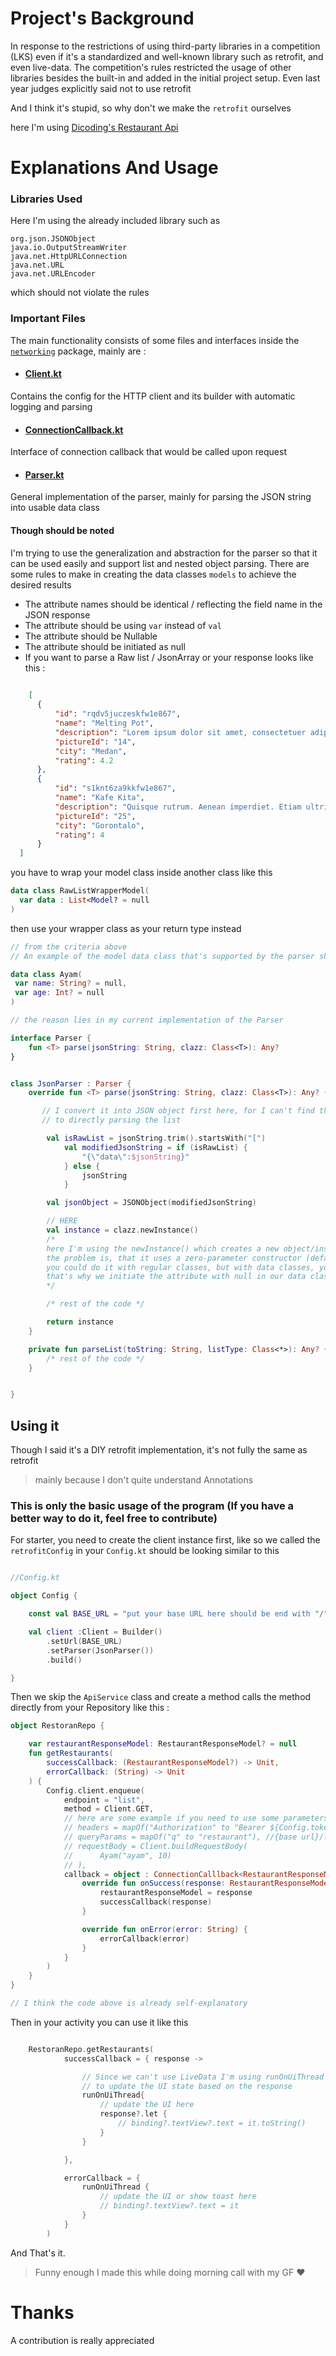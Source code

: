 # Project's Background
In response to the restrictions of using third-party libraries in a competition (LKS) even if it's a standardized and well-known library such as retrofit, and even live-data.
The competition's rules restricted the usage of other libraries besides the built-in and added in the initial project setup. Even last year judges explicitly said not to use retrofit

And I think it's stupid, so why don't we make the `retrofit` ourselves

here I'm using [Dicoding's Restaurant Api](https://restaurant-api.dicoding.dev/#/) 

# Explanations And Usage

### Libraries Used
Here I'm using the already included library such as
```
org.json.JSONObject
java.io.OutputStreamWriter
java.net.HttpURLConnection
java.net.URL
java.net.URLEncoder
```
which should not violate the rules

### Important Files
The main functionality consists of some files and interfaces inside the [`networking`](https://github.com/AkuraDiary/build-your-own-retrofit/tree/main/app/src/main/java/com/asthiseta/diyretrofit/networking) package, mainly are : 

- #### [Client.kt](https://github.com/AkuraDiary/build-your-own-retrofit/blob/main/app/src/main/java/com/asthiseta/diyretrofit/networking/client/Client.kt)
Contains the config for the HTTP client and its builder with automatic logging and parsing
  
- #### [ConnectionCallback.kt](https://github.com/AkuraDiary/build-your-own-retrofit/blob/main/app/src/main/java/com/asthiseta/diyretrofit/networking/client/ConnectionCallback.kt)
Interface of connection callback that would be called upon request

  
- #### [Parser.kt](https://github.com/AkuraDiary/build-your-own-retrofit/blob/main/app/src/main/java/com/asthiseta/diyretrofit/networking/parser/Parser.kt)
General implementation of the parser, mainly for parsing the JSON string into usable data class
#### Though should be noted
I'm trying to use the generalization and abstraction for the parser so that it can be used easily and support list and nested object parsing. There are some rules to make in creating the data classes `models` to achieve the desired results
  - The attribute names should be identical / reflecting the field name in the JSON response
  - The attribute should be using `var` instead of `val`
  - The attribute should be Nullable 
  - The attribute should be initiated as null
  - If you want to parse a Raw list / JsonArray or your response looks like this : 

```json
    
    [
      {
          "id": "rqdv5juczeskfw1e867",
          "name": "Melting Pot",
          "description": "Lorem ipsum dolor sit amet, consectetuer adipiscing elit. Aenean commodo ligula eget dolor. ...",
          "pictureId": "14",
          "city": "Medan",
          "rating": 4.2
      },
      {
          "id": "s1knt6za9kkfw1e867",
          "name": "Kafe Kita",
          "description": "Quisque rutrum. Aenean imperdiet. Etiam ultricies nisi vel augue. Curabitur ullamcorper ultricies nisi. ...",
          "pictureId": "25",
          "city": "Gorontalo",
          "rating": 4
      }
  ]

```
you have to wrap your model class inside another class like this
```kotlin
data class RawListWrapperModel(
  var data : List<Model? = null
)
```
then use your wrapper class as your return type instead



```kotlin
// from the criteria above
// An example of the model data class that's supported by the parser should look like this

data class Ayam(
 var name: String? = null,
 var age: Int? = null
)

// the reason lies in my current implementation of the Parser

interface Parser {
    fun <T> parse(jsonString: String, clazz: Class<T>): Any?
}


class JsonParser : Parser {
    override fun <T> parse(jsonString: String, clazz: Class<T>): Any? {

       // I convert it into JSON object first here, for I can't find the way
       // to directly parsing the list

        val isRawList = jsonString.trim().startsWith("[")
            val modifiedJsonString = if (isRawList) {
                "{\"data\":$jsonString}"
            } else {
                jsonString
            }

        val jsonObject = JSONObject(modifiedJsonString)

        // HERE
        val instance = clazz.newInstance() 
        /*
        here I'm using the newInstance() which creates a new object/instance of the class first
        the problem is, that it uses a zero-parameter constructor (default constructor)
        you could do it with regular classes, but with data classes, you have to initiate the attribute upon creation
        that's why we initiate the attribute with null in our data classes
        */

        /* rest of the code */

        return instance
    }

    private fun parseList(toString: String, listType: Class<*>): Any? {
        /* rest of the code */
    }


}

```

## Using it
Though I said it's a DIY retrofit implementation, it's not fully the same as retrofit 
> mainly because I don't quite understand Annotations

### This is only the basic usage of the program (If you have a better way to do it, feel free to contribute)

For starter, you need to create the client instance first, like so we called the `retrofitConfig`
in your `Config.kt` should be looking similar to this
```kotlin

//Config.kt

object Config {

    const val BASE_URL = "put your base URL here should be end with "/" "

    val client :Client = Builder()
        .setUrl(BASE_URL)
        .setParser(JsonParser())
        .build()

}
```
Then we skip the `ApiService` class and create a method calls the method directly from your Repository like this : 

```kotlin
object RestoranRepo {

    var restaurantResponseModel: RestaurantResponseModel? = null
    fun getRestaurants(
        successCallback: (RestaurantResponseModel?) -> Unit,
        errorCallback: (String) -> Unit
    ) {
        Config.client.enqueue(
            endpoint = "list",
            method = Client.GET,
            // here are some example if you need to use some parameters
            // headers = mapOf("Authorization" to "Bearer ${Config.token here}") 
            // queryParams = mapOf("q" to "restaurant"), //{base url}/list?q=restaurant
            // requestBody = Client.buildRequestBody(
            //      Ayam("ayam", 10)
            // ),
            callback = object : ConnectionCalllback<RestaurantResponseModel?> {
                override fun onSuccess(response: RestaurantResponseModel?) {
                    restaurantResponseModel = response
                    successCallback(response)
                }

                override fun onError(error: String) {
                    errorCallback(error)
                }
            }
        )
    }
}

// I think the code above is already self-explanatory
```

Then in your activity you can use it like this
```kotlin

    RestoranRepo.getRestaurants(
            successCallback = { response ->

                // Since we can't use LiveData I'm using runOnUiThread
                // to update the UI state based on the response
                runOnUiThread{
                    // update the UI here
                    response?.let {
                        // binding?.textView?.text = it.toString()
                    }
                }

            },

            errorCallback = {
                runOnUiThread {
                    // update the UI or show toast here
                    // binding?.textView?.text = it
                }
            }
        )
```

And That's it. 

> Funny enough I made this while doing morning call with my GF ❤️ 

# Thanks
A contribution is really appreciated

